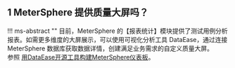

## 1 MeterSphere 提供质量大屏吗？
!!! ms-abstract ""
    目前，MeterSphere 的【报表统计】模块提供了测试用例分析报表。如需更多维度的大屏展示，可以使用可视化分析工具 DataEase，通过连接 MeterSphere 数据库获取数据详情，创建满足业务需求的自定义质量大屏。<br />
    参照 [用DataEase开源工具构建MeterSphere仪表板](https://mp.weixin.qq.com/s/y2iTex78_Y8RaaWt6m57mg)。
